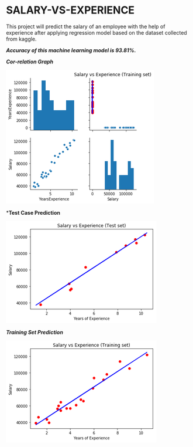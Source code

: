 # SALARY-VS-EXPERIENCE
This project will predict the salary of an employee with the help of experience after applying regression model based on the dataset collected from kaggle.

***Accuracy of this machine learning model is 93.81%.***

***Cor-relation Graph***

![picture alt](https://github.com/aayushjn2/SALARY-VS-EXPERIENCE/blob/master/CorrelationGraphs.png)


***Test Case Prediction**

![picture alt](https://github.com/aayushjn2/SALARY-VS-EXPERIENCE/blob/master/TestSet.png)


***Training Set Prediction***

![picture alt](https://github.com/aayushjn2/SALARY-VS-EXPERIENCE/blob/master/TrainingSet.png)
